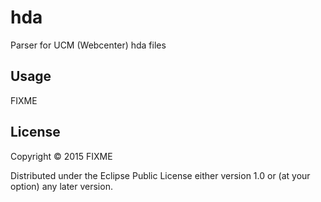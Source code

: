 # hda

Parser for UCM (Webcenter) hda files

## Usage

FIXME

## License

Copyright © 2015 FIXME

Distributed under the Eclipse Public License either version 1.0 or (at
your option) any later version.
